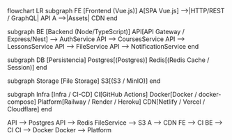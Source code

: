 flowchart LR
  subgraph FE [Frontend (Vue.js)]
    A[SPA Vue.js] -->|HTTP/REST / GraphQL| API
    A -->|Assets| CDN
  end

  subgraph BE [Backend (Node/TypeScript)]
    API[API Gateway / Express/Nest] --> AuthService
    API --> CoursesService
    API --> LessonsService
    API --> FileService
    API --> NotificationService
  end

  subgraph DB [Persistencia]
    Postgres[(Postgres)]
    Redis[(Redis Cache / Session)]
  end

  subgraph Storage [File Storage]
    S3[(S3 / MinIO)]
  end

  subgraph Infra [Infra / CI-CD]
    CI[GitHub Actions]
    Docker[Docker / docker-compose]
    Platform[Railway / Render / Heroku]
    CDN[Netlify / Vercel / Cloudflare]
  end

  API --> Postgres
  API --> Redis
  FileService --> S3
  A --> CDN
  FE --> CI
  BE --> CI
  CI --> Docker
  Docker --> Platform
